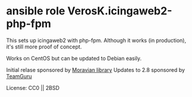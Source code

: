 # ansible role VerosK.icingaweb2-php-fpm

This sets up icingaweb2 with php-fpm. Although it works (in production),
it's still more proof of concept.

Works on CentOS but can be updated to Debian easily.

Initial relase sponsored by [Moravian library](http://www.mzk.cz/)
Updates to 2.8 sponsored by [TeamGuru](https://teamguru.com)

License: CC0 || 2BSD
